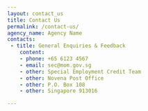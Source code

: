 ```yaml
---
layout: contact_us
title: Contact Us
permalink: /contact-us/
agency_name: Agency Name
contacts:
 - title: General Enquiries & Feedback
    content:
    - phone: +65 6123 4567
    - email: sec@mom.gov.sg
    - other: Special Employment Credit Team
    - other: Novena Post Office
    - other: P.O. Box 108
    - other: Singapore 913016

---
```

